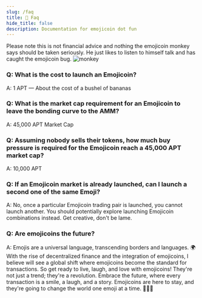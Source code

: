 ```yaml
---
slug: /faq
title: 💬 Faq
hide_title: false
description: Documentation for emojicoin dot fun
---
```


Please note this is not financial advice and nothing the emojicoin monkey says should be taken seriously. He just likes to listen to himself talk and has caught the emojicoin bug.
![monkey](./monkey.png "monkey")

### Q: What is the cost to launch an Emojicoin?

A:  1 APT — About the cost of a bushel of bananas

### Q: What is the market cap requirement for an Emojicoin to leave the bonding curve to the AMM?

A:  45,000 APT Market Cap

### Q: Assuming nobody sells their tokens, how much buy pressure is required for the Emojicoin reach a 45,000 APT market cap?

A:  10,000 APT

### Q: If an Emojicoin market is already launched, can I launch a second one of the same Emoji?

A:  No, once a particular Emojicoin trading pair is launched, you cannot launch another. You should potentially explore launching Emojicoin combinations instead. Get creative, don't be lame.

### Q: Are emojicoins the future?

A: Emojis are a universal language, transcending borders and languages. 🌍 With the rise of decentralized finance and the integration of emojicoins, I believe will see a global shift where emojicoins become the standard for transactions. So get ready to live, laugh, and love with emojicoins! They're not just a trend; they're a revolution. Embrace the future, where every transaction is a smile, a laugh, and a story. Emojicoins are here to stay, and they're going to change the world one emoji at a time. 🌈🚀💖
